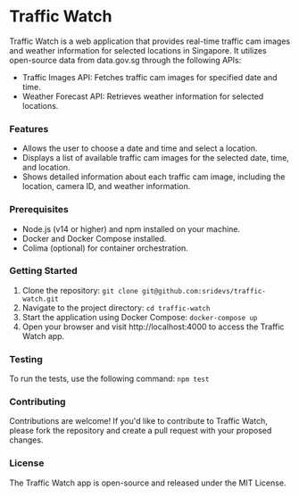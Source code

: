 # **Traffic Watch**

Traffic Watch is a web application that provides real-time traffic cam images and weather information for selected locations in Singapore. 
It utilizes open-source data from data.gov.sg through the following APIs:

* Traffic Images API: Fetches traffic cam images for specified date and time.
* Weather Forecast API: Retrieves weather information for selected locations.

### Features

* Allows the user to choose a date and time and select a location.
* Displays a list of available traffic cam images for the selected date, time, and location.
* Shows detailed information about each traffic cam image, including the location, camera ID, and weather information.

### Prerequisites

* Node.js (v14 or higher) and npm installed on your machine.
* Docker and Docker Compose installed.
* Colima (optional) for container orchestration.

### Getting Started

1. Clone the repository: `git clone git@github.com:sridevs/traffic-watch.git`
2. Navigate to the project directory: `cd traffic-watch`
3. Start the application using Docker Compose: `docker-compose up` 
4. Open your browser and visit http://localhost:4000 to access the Traffic Watch app.

### Testing

To run the tests, use the following command: `npm test`

### Contributing

Contributions are welcome! If you'd like to contribute to Traffic Watch, please fork the repository and create a pull request with your proposed changes.

### License

The Traffic Watch app is open-source and released under the MIT License.